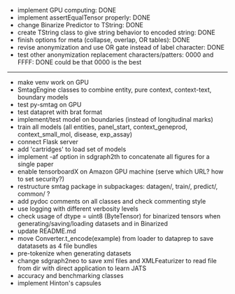 - implement GPU computing: DONE
- implement assertEqualTensor properly: DONE
- change Binarize Predictor to TString: DONE
- create TString class to give string behavior to encoded string: DONE
- finish options for meta (collapse, overlap, OR tables): DONE
- revise anonymization and use OR gate instead of label character: DONE
- test other anonymization replacement characters/patters: 0000 and FFFF: DONE could be that 0000 is the best

----

- make venv work on GPU
- SmtagEngine classes to combine entity, pure context, context-text, boundary models
- test py-smtag on GPU
- test datapret with brat format
- implement/test model on boundaries (instead of longitudinal marks)
- train all models (all entities, panel_start, context_geneprod, context_small_mol, disease, exp_assay)
- connect Flask server
- add 'cartridges' to load set of models
- implement -af option in sdgraph2th to concatenate all figures for a single paper
- enable tensorboardX on Amazon GPU machine (serve which URL? how to set security?)
- restructure smtag package in subpackages: datagen/, train/, predict/, common/ ?
- add pydoc comments on all classes and check commenting style
- use logging with different verbosity levels
- check usage of dtype = uint8 (ByteTensor) for binarized tensors when generating/saving/loading datasets and in Binarized
- update README.md
- move Converter.t_encode(example) from loader to dataprep to save datatasets as 4 file bundles
- pre-tokenize when generating datasets
- change sdgraph2neo to save xml files and XMLFeaturizer to read file from dir with direct application to learn JATS
- accuracy and benchmarking classes
- implement Hinton's capsules

